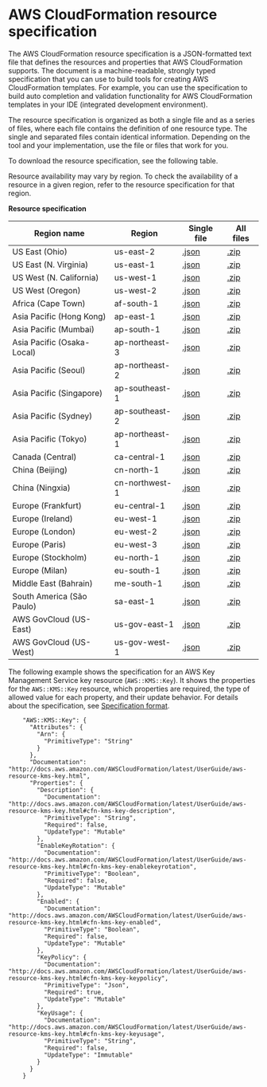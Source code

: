 # AWS CloudFormation resource specification<a name="cfn-resource-specification"></a>

The AWS CloudFormation resource specification is a JSON\-formatted text file that defines the resources and properties that AWS CloudFormation supports\. The document is a machine\-readable, strongly typed specification that you can use to build tools for creating AWS CloudFormation templates\. For example, you can use the specification to build auto completion and validation functionality for AWS CloudFormation templates in your IDE \(integrated development environment\)\.

The resource specification is organized as both a single file and as a series of files, where each file contains the definition of one resource type\. The single and separated files contain identical information\. Depending on the tool and your implementation, use the file or files that work for you\.

To download the resource specification, see the following table\. 

Resource availability may vary by region\. To check the availability of a resource in a given region, refer to the resource specification for that region\.


**Resource specification**  

|  Region name  |  Region  |  Single file  |  All files  | 
| --- | --- | --- | --- | 
|  US East \(Ohio\)  |  us\-east\-2  |  [\.json](https://dnwj8swjjbsbt.cloudfront.net/latest/gzip/CloudFormationResourceSpecification.json)  |  [\.zip](https://dnwj8swjjbsbt.cloudfront.net/latest/CloudFormationResourceSpecification.zip)  | 
|  US East \(N\. Virginia\)  |  us\-east\-1  |  [\.json](https://d1uauaxba7bl26.cloudfront.net/latest/gzip/CloudFormationResourceSpecification.json)  |  [\.zip](https://d1uauaxba7bl26.cloudfront.net/latest/CloudFormationResourceSpecification.zip)  | 
|  US West \(N\. California\)  |  us\-west\-1  |  [\.json](https://d68hl49wbnanq.cloudfront.net/latest/gzip/CloudFormationResourceSpecification.json)  |  [\.zip](https://d68hl49wbnanq.cloudfront.net/latest/CloudFormationResourceSpecification.zip)  | 
|  US West \(Oregon\)  |  us\-west\-2  |  [\.json](https://d201a2mn26r7lk.cloudfront.net/latest/gzip/CloudFormationResourceSpecification.json)  |  [\.zip](https://d201a2mn26r7lk.cloudfront.net/latest/CloudFormationResourceSpecification.zip)  | 
|  Africa \(Cape Town\)  |  af\-south\-1  |  [\.json](https://cfn-resource-specifications-af-south-1-prod.s3.af-south-1.amazonaws.com/latest/gzip/CloudFormationResourceSpecification.json)  |  [\.zip](https://cfn-resource-specifications-af-south-1-prod.s3.af-south-1.amazonaws.com/latest/CloudFormationResourceSpecification.zip)  | 
|  Asia Pacific \(Hong Kong\)  |  ap\-east\-1  |  [\.json](https://cfn-resource-specifications-ap-east-1-prod.s3.ap-east-1.amazonaws.com/latest/gzip/CloudFormationResourceSpecification.json)  |  [\.zip](https://cfn-resource-specifications-ap-east-1-prod.s3.ap-east-1.amazonaws.com/latest/CloudFormationResourceSpecification.zip)  | 
|  Asia Pacific \(Mumbai\)  |  ap\-south\-1  |  [\.json](https://d2senuesg1djtx.cloudfront.net/latest/gzip/CloudFormationResourceSpecification.json)  |  [\.zip](https://d2senuesg1djtx.cloudfront.net/latest/CloudFormationResourceSpecification.zip)  | 
|  Asia Pacific \(Osaka\-Local\)  |  ap\-northeast\-3  |  [\.json](https://d2zq80gdmjim8k.cloudfront.net/latest/gzip/CloudFormationResourceSpecification.json)  |  [\.zip](https://d2zq80gdmjim8k.cloudfront.net/latest/CloudFormationResourceSpecification.zip)  | 
|  Asia Pacific \(Seoul\)  |  ap\-northeast\-2  |  [\.json](https://d1ane3fvebulky.cloudfront.net/latest/gzip/CloudFormationResourceSpecification.json)  |  [\.zip](https://d1ane3fvebulky.cloudfront.net/latest/CloudFormationResourceSpecification.zip)  | 
|  Asia Pacific \(Singapore\)  |  ap\-southeast\-1  |  [\.json](https://doigdx0kgq9el.cloudfront.net/latest/gzip/CloudFormationResourceSpecification.json)  |  [\.zip](https://doigdx0kgq9el.cloudfront.net/latest/CloudFormationResourceSpecification.zip)  | 
|  Asia Pacific \(Sydney\)  |  ap\-southeast\-2  |  [\.json](https://d2stg8d246z9di.cloudfront.net/latest/gzip/CloudFormationResourceSpecification.json)  |  [\.zip](https://d2stg8d246z9di.cloudfront.net/latest/CloudFormationResourceSpecification.zip)  | 
|  Asia Pacific \(Tokyo\)  |  ap\-northeast\-1  |  [\.json](https://d33vqc0rt9ld30.cloudfront.net/latest/gzip/CloudFormationResourceSpecification.json)  |  [\.zip](https://d33vqc0rt9ld30.cloudfront.net/latest/CloudFormationResourceSpecification.zip)  | 
|  Canada \(Central\)  |  ca\-central\-1  |  [\.json](https://d2s8ygphhesbe7.cloudfront.net/latest/gzip/CloudFormationResourceSpecification.json)  |  [\.zip](https://d2s8ygphhesbe7.cloudfront.net/latest/CloudFormationResourceSpecification.zip)  | 
|  China \(Beijing\)  |  cn\-north\-1  |  [\.json](https://cfn-resource-specifications-cn-north-1-prod.s3.cn-north-1.amazonaws.com.cn/latest/gzip/CloudFormationResourceSpecification.json)  |  [\.zip](https://cfn-resource-specifications-cn-north-1-prod.s3.cn-north-1.amazonaws.com.cn/latest/CloudFormationResourceSpecification.zip)  | 
|  China \(Ningxia\)  |  cn\-northwest\-1  |  [\.json](https://cfn-resource-specifications-cn-northwest-1-prod.s3.cn-northwest-1.amazonaws.com.cn/latest/gzip/CloudFormationResourceSpecification.json)  |  [\.zip](https://cfn-resource-specifications-cn-northwest-1-prod.s3.cn-northwest-1.amazonaws.com.cn/latest/CloudFormationResourceSpecification.zip)  | 
|  Europe \(Frankfurt\)  |  eu\-central\-1  |  [\.json](https://d1mta8qj7i28i2.cloudfront.net/latest/gzip/CloudFormationResourceSpecification.json)  |  [\.zip](https://d1mta8qj7i28i2.cloudfront.net/latest/CloudFormationResourceSpecification.zip)  | 
|  Europe \(Ireland\)  |  eu\-west\-1  |  [\.json](https://d3teyb21fexa9r.cloudfront.net/latest/gzip/CloudFormationResourceSpecification.json)  |  [\.zip](https://d3teyb21fexa9r.cloudfront.net/latest/CloudFormationResourceSpecification.zip)  | 
|  Europe \(London\)  |  eu\-west\-2  |  [\.json](https://d1742qcu2c1ncx.cloudfront.net/latest/gzip/CloudFormationResourceSpecification.json)  |  [\.zip](https://d1742qcu2c1ncx.cloudfront.net/latest/CloudFormationResourceSpecification.zip)  | 
|  Europe \(Paris\)  |  eu\-west\-3  |  [\.json](https://d2d0mfegowb3wk.cloudfront.net/latest/gzip/CloudFormationResourceSpecification.json)  |  [\.zip](https://d2d0mfegowb3wk.cloudfront.net/latest/CloudFormationResourceSpecification.zip)  | 
|  Europe \(Stockholm\)  |  eu\-north\-1  |  [\.json](https://diy8iv58sj6ba.cloudfront.net/latest/gzip/CloudFormationResourceSpecification.json)  |  [\.zip](https://diy8iv58sj6ba.cloudfront.net/latest/CloudFormationResourceSpecification.zip)  | 
|  Europe \(Milan\)  |  eu\-south\-1  |  [\.json](https://cfn-resource-specifications-eu-south-1-prod.s3.eu-south-1.amazonaws.com/latest/gzip/CloudFormationResourceSpecification.json)  |  [\.zip](https://cfn-resource-specifications-eu-south-1-prod.s3.eu-south-1.amazonaws.com/latest/CloudFormationResourceSpecification.zip)  | 
|  Middle East \(Bahrain\)  |  me\-south\-1  |  [\.json](https://cfn-resource-specifications-me-south-1-prod.s3.me-south-1.amazonaws.com/latest/gzip/CloudFormationResourceSpecification.json)  |  [\.zip](https://cfn-resource-specifications-me-south-1-prod.s3.me-south-1.amazonaws.com/latest/CloudFormationResourceSpecification.zip)  | 
|  South America \(São Paulo\)  |  sa\-east\-1  |  [\.json](https://d3c9jyj3w509b0.cloudfront.net/latest/gzip/CloudFormationResourceSpecification.json)  |  [\.zip](https://d3c9jyj3w509b0.cloudfront.net/latest/CloudFormationResourceSpecification.zip)  | 
|  AWS GovCloud \(US\-East\)  |  us\-gov\-east\-1  |  [\.json](https://s3.us-gov-east-1.amazonaws.com/cfn-resource-specifications-us-gov-east-1-prod/latest/CloudFormationResourceSpecification.json)  |  [\.zip](https://s3.us-gov-east-1.amazonaws.com/cfn-resource-specifications-us-gov-east-1-prod/latest/CloudFormationResourceSpecification.zip)  | 
|  AWS GovCloud \(US\-West\)  |  us\-gov\-west\-1  |  [\.json](https://s3.us-gov-west-1.amazonaws.com/cfn-resource-specifications-us-gov-west-1-prod/latest/CloudFormationResourceSpecification.json)  |  [\.zip](https://s3.us-gov-west-1.amazonaws.com/cfn-resource-specifications-us-gov-west-1-prod/latest/CloudFormationResourceSpecification.zip)  | 

The following example shows the specification for an AWS Key Management Service key resource \(`AWS::KMS::Key`\)\. It shows the properties for the `AWS::KMS::Key` resource, which properties are required, the type of allowed value for each property, and their update behavior\. For details about the specification, see [Specification format](cfn-resource-specification-format.md)\.

```
    "AWS::KMS::Key": {
      "Attributes": {
        "Arn": {
          "PrimitiveType": "String"
        }
      },
      "Documentation": "http://docs.aws.amazon.com/AWSCloudFormation/latest/UserGuide/aws-resource-kms-key.html",
      "Properties": {
        "Description": {
          "Documentation": "http://docs.aws.amazon.com/AWSCloudFormation/latest/UserGuide/aws-resource-kms-key.html#cfn-kms-key-description",
          "PrimitiveType": "String",
          "Required": false,
          "UpdateType": "Mutable"
        },
        "EnableKeyRotation": {
          "Documentation": "http://docs.aws.amazon.com/AWSCloudFormation/latest/UserGuide/aws-resource-kms-key.html#cfn-kms-key-enablekeyrotation",
          "PrimitiveType": "Boolean",
          "Required": false,
          "UpdateType": "Mutable"
        },
        "Enabled": {
          "Documentation": "http://docs.aws.amazon.com/AWSCloudFormation/latest/UserGuide/aws-resource-kms-key.html#cfn-kms-key-enabled",
          "PrimitiveType": "Boolean",
          "Required": false,
          "UpdateType": "Mutable"
        },
        "KeyPolicy": {
          "Documentation": "http://docs.aws.amazon.com/AWSCloudFormation/latest/UserGuide/aws-resource-kms-key.html#cfn-kms-key-keypolicy",
          "PrimitiveType": "Json",
          "Required": true,
          "UpdateType": "Mutable"
        },
        "KeyUsage": {
          "Documentation": "http://docs.aws.amazon.com/AWSCloudFormation/latest/UserGuide/aws-resource-kms-key.html#cfn-kms-key-keyusage",
          "PrimitiveType": "String",
          "Required": false,
          "UpdateType": "Immutable"
        }
      }
    }
```